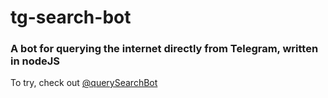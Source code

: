 # tg-search-bot

### A bot for querying the internet directly from Telegram, written in nodeJS

To try, check out [@querySearchBot](https://t.me/querySearchBot)
